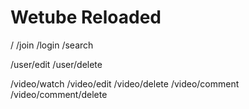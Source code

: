 # Wetube Reloaded

/
/join
/login
/search

/user/edit
/user/delete

/video/watch
/video/edit
/video/delete
/video/comment
/video/comment/delete
